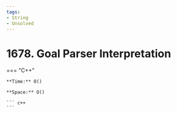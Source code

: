```yaml
---
tags:
- String
- Unsolved
---
```



# 1678. Goal Parser Interpretation

=== "C++"

    **Time:** O()

    **Space:** O()

    ``` c++
    ```
